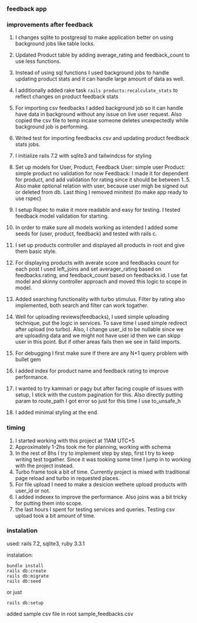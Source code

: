 ### feedback app

### improvements after feedback
1. I changes sqlite to postgresql to make application better on using background jobs like table locks.
2. Updated Product table by adding average_rating and feedback_count to use less functions.
3. Instead of using sql functions I used background jobs to handle updating product stats and it can handle large amount of data as well.
4. I additionally added rake task `rails products:recalculate_stats` to reflect changes on product feedback stats
5. For importing csv feedbacks I added background job so it can handle have data in background without any issue on live user request. Also copied the csv file to temp incase someone deletes unexpectedly while background job is performing. 
6. Writed test for importing feedbacks csv and updating product feedback stats jobs.

1. I initialize rails 7.2 with sqlite3 and tailwindcss for styling
2. Set up models for User, Product, Feedback
User: simple user
Product: simple product no validation for now
Feedback: I made it for dependent for product, and add validation for rating since it should be between 1..5. Also make optional relation with user, because user migh be signed out or deleted from db. Last thing I removed minitest (to make app ready to use rspec)
3. I setup Rspec to make it more readable and easy for testing. I tested feedback model validation for starting.
4. In order to make sure all models working as intended I added some seeds for (user, product, feedback) and tested with rails c.
5. I set up products controller and displayed all products in root and give them basic style.
6. For displaying products with averate score and feedbacks count for each post I used left_joins and set averager_rating based on feedbacks.rating, and feedback_count based on feedbacks.id. I use fat model and skinny controller approach and moved this logic to scope in model.
7. Added searching functionality with turbo stimulus. Filter by rating also implemented, both search and filter can work togather. 
8. Well for uploading reviews(feedbacks), I used simple uploading technique, put the logic in services. To save time I used simple redirect after upload (no turbo). Also, I change user_id to be nullable since we are uploading data and we might not have user id then we can skipp user in this point. But if other areas fails then we see in faild imports.
9. For debugging I first make sure if there are any N+1 query problem with bullet gem
10. I added index for product name and feedback rating to improve performance.
11. I wanted to try kaminari or pagy but after facing couple of issues with setup, I stick with the custom pagination for this. Also directly putting param to route_path I got error so just for this time I use to_unsafe_h
12. I added minimal styling at the end. 

### timing
1. I started working with this project at 11AM UTC+5
2. Approximately 1-2hs took me for planning, working with schema
3. In the rest of 8hs I try to implement step by step, first I try to keep writing test togather. Since it was tooking some time I jump in to working with the project instead. 
4. Turbo frame took a bit of time. Currently project is mixed with traditional page reload and turbo in requested places.
5. For file upload I need to make a desicion wethere upload products with user_id or not.
6. I added indexex to improve the performance. Also joins was a bit tricky for putting them into scope. 
7. the last hours I spent for testing services and queries. Testing csv upload took a bit amount of time.

### instalation
used: rails 7.2, sqlite3, ruby 3.3.1

instalation:
```
bundle install
rails db:create
rails db:migrate
rails db:seed
```

or just
```
rails db:setup
```

added sample csv file in root sample_feedbacks.csv